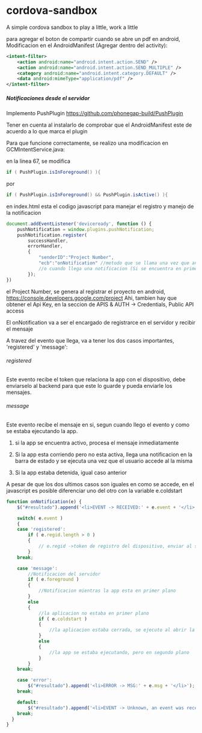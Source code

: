 cordova-sandbox
===============

A simple cordova sandbox to play a little, work a little 

para agregar el boton de compartir cuando se abre un pdf en android,
Modificacion en el AndroidManifest (Agregar dentro del activity):

```xml
<intent-filter>
    <action android:name="android.intent.action.SEND" />
    <action android:name="android.intent.action.SEND_MULTIPLE" />
    <category android:name="android.intent.category.DEFAULT" />
    <data android:mimeType="application/pdf" />
</intent-filter>
```

##### Notificaciones desde el servidor
Implemento PushPlugin https://github.com/phonegap-build/PushPlugin

Tener en cuenta al instalarlo de comprobar que el AndroidManifest este de acuerdo a lo que marca el plugin

Para que funcione correctamente, se realizo una modificacion en GCMIntentService.java:

en la linea 67, se modifica
```groovy
if ( PushPlugin.isInForeground() ){
```
por
```groovy
if ( PushPlugin.isInForeground() && PushPlugin.isActive() ){
```

en index.html esta el codigo javascript para manejar el registro y manejo de la notificacion

```javascript
document.addEventListener('deviceready', function () {
    pushNotification = window.plugins.pushNotification;
    pushNotification.register(
        successHandler,
        errorHandler,
        {
            "senderID":"Project Number",
            "ecb":"onNotification" //metodo que se llama una vez que android retorna el token del dispositivo, 
            //o cuando llega una notificacion (Si se encuentra en primer plano, si no se ejecuta cuando se accede a la app a travez de la notificacion del status bar)
        });
})
```
el Project Number, se genera al registrar el proyecto en android, https://console.developers.google.com/project
Ahi, tambien hay que obtener el Api Key, en la seccion de APIS & AUTH -> Credentials, Public API access


El onNotification va a ser el encargado de registrarce en el servidor y recibir el mensaje

A travez del evento que llega, va a tener los dos casos importantes, 'registered' y 'message':

###### registered

Este evento recibe el token que relaciona la app con el dispositivo, debe enviarselo al backend para que este lo guarde y pueda enviarle los mensajes.

###### message

Este evento recibe el mensaje en si, segun cuando llego el evento y como se estaba ejecutando la app.

1.  si la app se encuentra activo, procesa el mensaje inmediatamente

2.  Si la app esta corriendo pero no esta activa, llega una notificacion en la barra de estado y se ejecuta una vez que el usuario accede al la misma

3.  Si la app estaba detenida, igual caso anterior

A pesar de que los dos ultimos casos son iguales en como se accede, en el javascript es posible diferenciar uno del otro con la variable e.coldstart

```javascript
function onNotification(e) {
    $("#resultado").append('<li>EVENT -> RECEIVED:' + e.event + '</li>');

    switch( e.event )
    {
    case 'registered':
        if ( e.regid.length > 0 )
        {
            // e.regid ->token de registro del dispositivo, enviar al servidor
        }
    break;

    case 'message':
        //Notificacion del servidor
        if ( e.foreground )
        {
            //Notificacion mientras la app esta en primer plano
        }
        else
        {  
            //la aplicacion no estaba en primer plano
            if ( e.coldstart )
            {
                //la aplicacion estaba cerrada, se ejecuto al abrir la app por la notificacion
            }
            else
            {
                //la app se estaba ejecutando, pero en segundo plano
            }
        }
    break;

    case 'error':
        $("#resultado").append('<li>ERROR -> MSG:' + e.msg + '</li>');
    break;

    default:
        $("#resultado").append('<li>EVENT -> Unknown, an event was received and we do not know what it is</li>');
    break;
  }
}
```